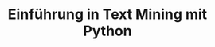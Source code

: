 ---
title: "Einführung  in Text Mining mit Python"
location: "University St.Gallen (HSG), St.Gallen, Switzerland"
role: "Tutor, Lecturer"
semester: "2019 (FS)"
---